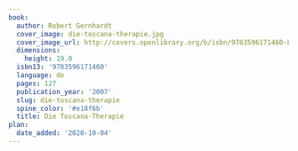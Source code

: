 ```yaml
---
book:
  author: Robert Gernhardt
  cover_image: die-toscana-therapie.jpg
  cover_image_url: http://covers.openlibrary.org/b/isbn/9783596171460-L.jpg
  dimensions:
    height: 19.0
  isbn13: '9783596171460'
  language: de
  pages: 127
  publication_year: '2007'
  slug: die-toscana-therapie
  spine_color: '#e18f6b'
  title: Die Toscana-Therapie
plan:
  date_added: '2020-10-04'
---
```

